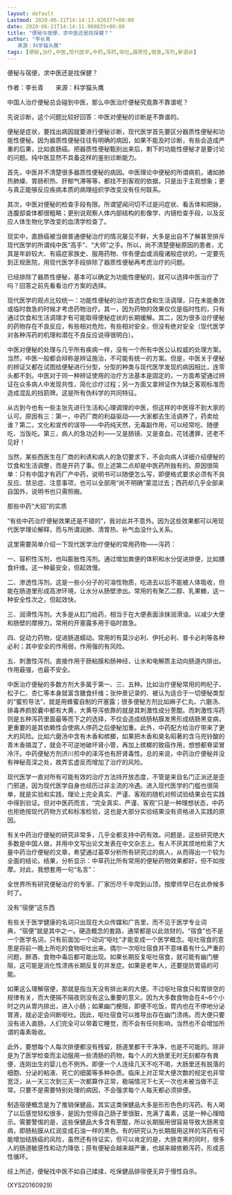 ```yaml
---
layout: default
Lastmod: 2020-06-21T14:14:13.926377+00:00
date: 2020-06-21T14:14:11.008835+00:00
title: "便秘与宿便，求中医还是找保健？"
author: "李长青
　　来源：科学猫头鹰"
tags: [便秘,治疗,中医,现代医学,中药,泻药,呕吐,器质性,宿食,泻剂,新语丝]
---
```


便秘与宿便，求中医还是找保健？

作者：李长青　　来源：科学猫头鹰

中国人治疗便秘总会碰到中医，那么中医治疗便秘究竟靠不靠谱呢？

先说诊断，这个问题比较好回答：中医对便秘的诊断是不靠谱的。

便秘是症状，要找出病因就要进行便秘诊断，现代医学首先要区分器质性便秘和功能性便秘。因为器质性便秘往往有明确的病因，如果不能及时诊断，有些会造成严重的后果，比如直肠癌。把器质性便秘甄别出来后，剩下的功能性便秘才是要讨论的问题。纯中医显然不具备这样的鉴别诊断能力。

首先，中医并不清楚很多器质性便秘的病因。中医理论中便秘的所谓病机，诸如肺热肺燥、胃肠积热、肝郁气滞等等，都找不到客观的依据，只是出于主观想象；更与真正能够反应疾病本质的病理组织学改变没有任何联系。

其次，中医对便秘的检查手段有限。所谓望闻问切不过是问症状、看舌体和把脉，连腹部查体都很粗略；更别说观察人体内部结构的影像学、内镜检查手段，以及反应人体生物化学改变的血清学检查了。

现实中，直肠癌被当做普通便秘治疗的情况屡见不鲜，大多是出自不了解甚至排斥现代医学的所谓纯中医“高手”、“大师”之手。所以，尚不清楚便秘原因的患者，尤其是年龄较大、有癌症家族史、服用药物、伴有便血或消瘦诸般症状的，一定要先到正规医院，用现代医学手段排除了器质性便秘再考虑治疗的问题。

已经排除了器质性便秘，基本可以确定为功能性便秘的，就可以选择中医治疗了吗？回答之前先看看治疗方案的选择。

现代医学的观点比较统一：功能性便秘的治疗首选饮食和生活调理，只在未能奏效或临时救急的时候才考虑药物治疗。其一，因为药物的效果仅仅是临时性的，只有通过饮食和生活调理才有可能取得便秘症状的长期缓解。其二，因为很多治疗便秘的药物存在不良反应，有些相对危险，有些相对安全，但没有绝对安全（现代医学对各种泻药的机理和潜在不良反应说得很明白）。

中医对便秘的处理与几乎所有疾病一样，没有一个所有中医公认权威的处理方案。当然，中医一般都会辩称是辨证施治，不可能有统一的方案。但是，中医关于便秘的辨证又都在试图给便秘进行分型，分型的种类与现代医学发现的病因相比，连零头都不到。中医对于同一种辨证使用的治疗方法基本是固定的，一方面希望通过辨证在众多病人中发现共性，简化诊疗过程；另一方面又拿辨证作为缺乏客观标准而造成混乱的挡箭牌。这是所有伪科学的共同特征。

从古到今也有一些主张先进行生活和心理调理的中医，但这样的中医得不到大家的认可。原因有三：第一，中药厂商的利益驱动——大家都去生活调养了，药卖给谁？第二，文化和宣传的误导——中药纯天然，无毒副作用，可以经常吃、随便吃、当饭吃。第三，病人的急功近利——又是肠镜、又是查血，花钱遭罪，还老不见好！

当然，某些西医生在厂商的利诱和病人的急切要求下，不会向病人详细介绍便秘的饮食和生活调整，而是开药了事。但上述第二点却是中医药所独有的。原因很简单：只有中国才有药厂产中药，说明书可以随便怎么写，即便格式要求必须有不良反应、禁忌症、注意事项，也可以全部用“尚不明确”蒙混过去；西药却几乎全部来自国外，说明书也只需照搬。

那些中药“大招”的实质

“有些中药治疗便秘效果还是不错的”，我对此并不意外。因为这些效果都可以用现代医学理论解释，而与所谓润肺、清胃热、补气血没什么关系。

这里需要简单介绍一下现代医学治疗便秘的常用药物——泻药：

一、容积性泻剂，也叫膨胀性泻剂。通过增加粪便的体积和水分促进排便，比如膳食纤维。这一种最安全，但起效慢。

二、渗透性泻剂。这是一些小分子的可溶性物质，吃进去以后不能被人体吸收，但能在肠道里形成高渗环境，让水分从肠壁渗出。常用的有聚乙二醇、乳果糖，这一种安全性次之，但起效快。

三、润滑性泻剂。大多是从肛门给药，相当于在大便表面涂抹润滑油，以减少大便和肠壁的摩擦力。常用的开塞露多用于临时救急。

四、促动力药物，促进肠道蠕动。常用的有莫沙必利、伊托必利、普卡必利等各种必利；其中安全的作用弱，作用强的有风险。

五、刺激性泻剂。直接作用于肠粘膜和肠神经，让水和电解质主动向肠道内排出。作用最强，也最不安全。

中医治疗便秘的多数方剂大多属于第一、三、五种。比如治疗便秘常用的枸杞子、松子仁、杏仁等本身就富含膳食纤维；张仲景记录的、被认为适合于一切便秘类型的“蜜煎导法”，就是用蜂蜜自制的开塞露；很多便秘方剂比如麻子仁丸、六磨汤、排毒养颜胶囊中都有大黄，大黄导泻依靠的就是其刺激性成分蒽醌。而刺激性泻药则是五种泻药里面最等而下之的选择，不仅会造成结肠粘膜发黑形成结肠黑变病，更重要的是其依赖性会使病人停药之后便秘加重。此外，中药配方给治疗带来了更大的风险。比如六磨汤中含有木香和槟榔，如果把木香和臭名昭著的含马兜铃酸的青木香搞混了，就会不可逆地破坏肾小管，再加上槟榔的致癌作用，想想都脊梁冒冷汗。中药便秘方剂济川煎中的泽泻也有肝肾毒性。总的来说，中药治疗便秘并没有神秘高深之处，故弄玄虚反而增加了治疗的风险。

现代医学一直对所有可能有效的治疗方法持开放态度，不管是来自名门正派还是歪门邪道，因为现代医学自身也经历过非主流的冷遇。进入现代医学的门槛也很简单，就是实验和实践，理论上完全真实、严谨、客观的随机对照试验结果会在实践中得到验证。但对中医药而言，“完全真实、严谨、客观”只是一种理想状态，中药也拒绝按现代药物方式和标准检验，这也是大部分实验结果没有资格进入实践的原因。

有关中药治疗便秘的研究非常多，几乎全都支持中药有效。问题是，这些研究绝大多数是中国人做，并用中文写出论文发表在中文杂志上。有人不厌其烦地检索了大量中药治疗便秘的文章，希望通过荟萃分析所有研究过的病人，从而得出一个较为全面的结论。结果，分析显示：中草药比所有常用的便秘药物效果都好，但不如按摩。对此，我想套用一句“名言”：

全世界所有研究便秘治疗的专家、厂家历尽千辛爬到山顶，按摩师早已在此恭候多时了。

没有“宿便”这东西

有些关于医学健康的名词只出现在大众传媒和广告里，而不见于医学专业词典，“宿便”就是其中之一。硬造概念的套路，通常都是以此敛财的。“宿食”也不是一个医学名词，只有前面加一个动词“呕吐”才能变成一个医学概念。呕吐宿食的意思是将前一晚上所吃的食物呕吐出来。偶尔一次呕吐宿食并不意味着有什么严重的问题，醉酒、食物中毒后都可能出现。如果长期反复呕吐宿食，就可能有幽门梗阻，这可能是消化性溃疡长期反复的并发症。如果是老年人，还要提防胃癌的可能。

如果这么理解宿便，那就是指当天没有排出来的大便。不过呕吐宿食只和胃排空的规律有关，而大便隔不隔夜则没有这么重要的意义。因为大多数食物会在4~6个小时之内从胃内排出，进入小肠；如果幽门梗阻，即便不吃饭，胃内也在不停地分泌胃液，就必定会间断呕吐。因此，呕吐宿食可以推导出存在幽门溃疡。而大便只要没有进入直肠，人们完全可以带着它睡觉，而不会有任何影响，当然也不会增加所谓的毒素吸收。

此外，要想每个人每次排便都没有残留，肠道里都干干净净，也是不可能的。除非是为了医学检查而主动服用一些清肠的药物，每个人的大肠里无时无刻都存有粪便，连刚出生的婴儿也不例外。即便一个人连续几天不吃不喝，大肠里还有脱落的细胞、分泌的粘液、死亡的细菌等多种杂质。临床上对正常大便次数的规定也非常宽泛，从一天三次到三天一次都算作正常，极端情况下七天一次也未被当做不正常。只要不是需要特别处理的病因，不会强求每个人每天都必须排便。

制造宿便概念是为了推销保健品，其实这类保健品大多是形形色色的泻药。有人喝了以后感觉轻松很多，是因为觉得自己肠子里很脏，充满了毒素，这是一种心理暗示。需要警惕的是，这些保健品大多含有蒽醌，所以长期服用很容易导致大肠黑变病，即肠粘膜从红润变成石油一样的黑色。有的研究认为长期服用这样的泻药有可能增加结肠癌的风险，虽然还有待证实，但可以肯定的是，大肠变黑的同时，很多人的肠道敏感性和动力降低；原有便秘会越来越严重，也越来越依赖泻药，形成恶性循环。

综上所述，便秘找中医不如自己揉揉，吃保健品排宿便无异于慢性自杀。

(XYS20160929)

